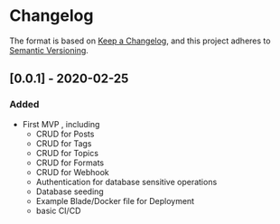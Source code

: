 # Changelog

The format is based on [Keep a Changelog](https://keepachangelog.com/en/1.0.0/),
and this project adheres to [Semantic Versioning](https://semver.org/spec/v2.0.0.html).

## [0.0.1] - 2020-02-25
### Added
- First MVP , including
    - CRUD for Posts
    - CRUD for Tags
    - CRUD for Topics
    - CRUD for Formats
    - CRUD for Webhook
    - Authentication for database sensitive operations 
    - Database seeding
    - Example Blade/Docker file for Deployment
    - basic CI/CD

